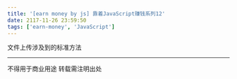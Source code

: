 ```yaml
---
title: '[earn money by js] 靠着JavaScript赚钱系列12'
date: 2117-11-26 23:59:50
tags: ['earn-money', 'JavaScript']
---
```

文件上传涉及到的标准方法

----------------
不得用于商业用途 转载需注明出处

